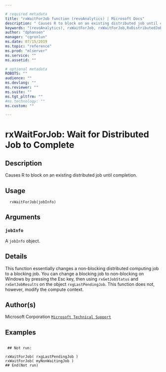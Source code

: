 ```yaml
--- 

# required metadata 
title: "rxWaitForJob function (revoAnalytics) | Microsoft Docs" 
description: " Causes R to block on an existing distributed job until completion. " 
keywords: "(revoAnalytics), rxWaitForJob, rxWaitForJob,RxDistributedJob-method, rxWaitForJob,RxDistributedSqlServerJob-method, rxWaitForJob,RxDistributedTeradataJob-method, rxWaitForJob,RxDistributedHadoopMRJob-method, rxWaitForJob,ANY-method, IO" 
author: "dphansen" 
manager: "cgronlun" 
ms.date: 07/15/2019
ms.topic: "reference" 
ms.prod: "mlserver" 
ms.service: "" 
ms.assetid: "" 

# optional metadata 
ROBOTS: "" 
audience: "" 
ms.devlang: "" 
ms.reviewer: "" 
ms.suite: "" 
ms.tgt_pltfrm: "" 
#ms.technology: "" 
ms.custom: "" 

--- 
```








 # rxWaitForJob:  Wait for Distributed Job to Complete  
 ## Description

Causes R to block on an existing distributed job until completion.



 ## Usage

```   
  rxWaitForJob(jobInfo)

```


 ## Arguments



 ### `jobInfo`
 A `jobInfo` object. 




 ## Details

This function essentially changes a non-blocking distributed computing job to 
a blocking job. You can change a blocking job to non-blocking on Windows by
pressing the Esc key, then using `rxGetJobStatus` and `rxGetJobResults`
on the object `rxgLastPendingJob`. This function does not, however, modify
the compute context.


 ## Author(s)

Microsoft Corporation [`Microsoft Technical Support`](https://go.microsoft.com/fwlink/?LinkID=698556&clcid=0x409)



 ## Examples

 ```

  ## Not run:

rxWaitForJob( rxgLastPendingJob )
rxWaitForJob( myNonWaitingJob )
 ## End(Not run) 
```


